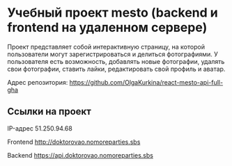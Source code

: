 # Учебный проект mesto (backend и frontend на удаленном сервере)
Проект представляет собой интерактивную страницу, на которой пользователи могут зарегистрироваться и делиться фотографиями. У пользователя есть возможность, добавлять новые фотографии, удалять свои фотографии, ставить лайки, редактировать свой профиль и аватар.
  

Адрес репозитория: https://github.com/OlgaKurkina/react-mesto-api-full-gha

## Ссылки на проект

IP-адрес 51.250.94.68

Frontend http://doktorovao.nomoreparties.sbs

Backend https://api.doktorovao.nomoreparties.sbs